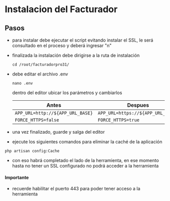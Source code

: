 # Instalacion del Facturador

## Pasos

- para instalar debe ejecutar el script evitando instalar el SSL, le será consultado en el proceso y deberá ingresar "n"
- finalizada la instalación debe dirigirse a la ruta de instalación 

  `cd /root/facturadorpro31/`
- debe editar el archivo .env

    `nano .env`

    dentro del editor ubicar los parámetros y cambiarlos

    | Antes | Despues |
    |--------------|--------------|
    | `APP_URL=http://${APP_URL_BASE}` | `APP_URL=https://${APP_URL_BASE}`  |
    | `FORCE_HTTPS=false` | `FORCE_HTTPS=true` |

- una vez finalizado, guarde y salga del editor
- ejecute los siguientes comandos para eliminar la caché de la aplicación
~~~
php artisan config:Cache
~~~
- con eso habrá completado el lado de la herramienta, en ese momento hasta no tener un SSL configurado no podrá acceder a la herramienta

#### Importante

- recuerde habilitar el puerto 443 para poder tener acceso a la herramienta

